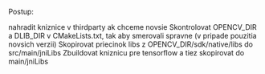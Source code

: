 Postup:

nahradit kniznice v thirdparty ak chceme novsie
Skontrolovat OPENCV_DIR a DLIB_DIR v CMakeLists.txt, tak aby smerovali spravne (v pripade pouzitia novsich verzii)
Skopirovat priecinok libs z OPENCV_DIR/sdk/native/libs do src/main/jniLibs
Zbuildovat kniznicu pre tensorflow a tiez skopirovat do main/jniLibs


